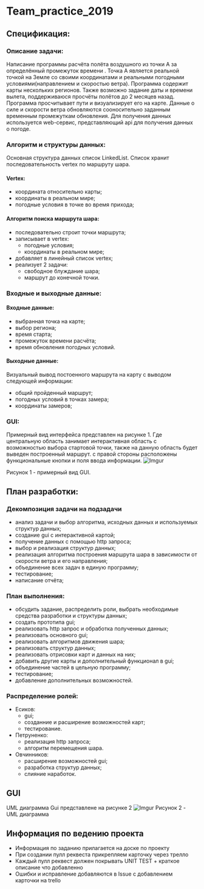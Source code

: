 # Team_practice_2019

## Спецификация:

### Описание задачи:
  Написание программы расчёта полёта воздушного из точки A за определённый промежуток времени . Точка A является реальной точкой на Земле со своими координатами и реальными погодными условиями(направлением и скоростью ветра). Программа содержит карты нескольких регионов. Также возможно задание даты и времени вылета, поддерживаюся просчёты полётов до 2 месяцев назад. Программа просчитывает пути и визуализирует его на карте. Данные о силе и скорости ветра обновляются сооносительно заданным временным промежуткам обновления. Для получения данных используется web-сервис, представляющий api для получения данных о погоде. 

### Алгоритм и структуры данных:
Основная структура данных список LinkedList<Vertex>. Список хранит последовательность vertex по маршруту шара.
#### Vertex:
+ координата относительно карты;
+ координаты в реальном мире;
+ погодные условия в  точке во время прихода;

#### Алгоритм поиска маршрута шара:
+ последовательно строит точки маршрута;
+ записывает в vertex:
  + погодные условия;
  + координаты в реальном мире;
+ добавляет в линейный список vertex;
+ реализует 2 задачи:
  + свободное блуждание шара;
  + маршрут до конечной точки.


### Входные и выходные данные:
#### Входные данные:
+ выбранная  точка на карте;
+ выбор региона;
+ время старта;
+ промежуток времени расчёта;
+ время обновления погодных условий.	

#### Выходные данные:
Визуальный вывод постоенного маршрута на карту с выводом следующей информации:
+ общий пройденный маршрут;
+ погодных условий в точках замера;
+ координаты замеров;
	

### GUI:
Примерный вид интерфейса представлен на рисунке 1.
	Где центральную область занимает интерактивная область с возможностью выбора стартовой точки, также на данную область будет выведен построенный маршрут. с правой стороны расположены функциональные кнопки  и поля ввода информации. 
![Imgur](https://i.imgur.com/G45bU4s.jpg)

Рисунок 1 - примерный вид GUI. 

## План разработки:
### Декомпозиция задачи на подзадачи
+ анализ задачи  и выбор алгоритма, исходных данных и используемых структур данных;
+ создание gui с интерактивной картой;
+ получение данных с помощью http запроса;
+ выбор и реализация структур данных;
+ реализация алгоритма построения маршрута шара в зависимости от скорости ветра и его направления;
+ объединение всех задач в единую программу;
+ тестирование;
+ написание отчёта;

### План выполнения:
+ обсудить задание, распределить роли, выбрать необходимые средства разработки и структуры данных;
+ создать прототипа gui;
+ реализовать http запрос и обработка полученных данных;
+ реализовать основного gui;
+ реализовать алгоритмов движения шара;
+ реализовать структур данных;
+ реализовать отрисовки карт и данных на них;
+ добавить другие карты и дополнительный функционал в gui;
+ объединение частей в цельную программу;
+ тестирование;
+ добавление дополнительных возможностей.

### Распределение ролей:
+ Есиков: 
  + gui;
  + созданние и расширение возможностей карт;
  + тестирование.
+ Петруненко:
  + реализация http запроса;
  + алгоритм перемещения шара. 
+ Овчинников:
  + расширение возможностей gui;
  + разработка структур данных;
  + слияние наработок.

## GUI
UML диаграмма Gui представлене на рисунке 2
![Imgur](https://i.imgur.com/LH86VwW.png)
Рисунок 2 - UML диаграмма

## Информация по ведению проекта
+ Информация по заданию прилагается на доске по проекту
+ При создании пулл реквеста прикрепляем карточку через трелло
+ Каждый пулл реквест должен покрывать UNIT TEST + краткое описание что добавленно
+ Ошибки и исправление добавляются в Issue с добавлением карточки на trello


